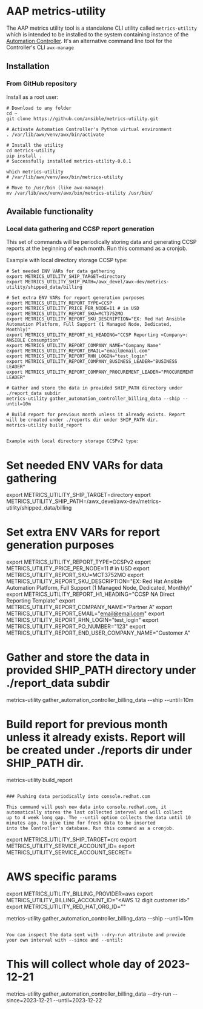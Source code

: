 # AAP metrics-utility

The AAP metrics utility tool is a standalone CLI utility called `metrics-utility` which is intended to be installed to
the system containing instance of the [Automation Controller](https://www.ansible.com/products/controller).
It's an alternative command line tool for the Controller's CLI `awx-manage`

## Installation

### From GitHub repository

Install as a root user:

```shell
# Download to any folder
cd ~
git clone https://github.com/ansible/metrics-utility.git

# Activate Automation Controller's Python virtual environment
. /var/lib/awx/venv/awx/bin/activate

# Install the utility
cd metrics-utility
pip install .
# Successfully installed metrics-utility-0.0.1

which metrics-utility
# /var/lib/awx/venv/awx/bin/metrics-utility

# Move to /usr/bin (like awx-manage)
mv /var/lib/awx/venv/awx/bin/metrics-utility /usr/bin/
```

## Available functionality


### Local data gathering and CCSP report generation

This set of commands will be periodically storing data and generating CCSP reports at the beginning of each month.
Run this command as a cronjob.


Example with local directory storage CCSP type:
```
# Set needed ENV VARs for data gathering
export METRICS_UTILITY_SHIP_TARGET=directory
export METRICS_UTILITY_SHIP_PATH=/awx_devel/awx-dev/metrics-utility/shipped_data/billing

# Set extra ENV VARs for report generation purposes
export METRICS_UTILITY_REPORT_TYPE=CCSP
export METRICS_UTILITY_PRICE_PER_NODE=11 # in USD
export METRICS_UTILITY_REPORT_SKU=MCT3752MO
export METRICS_UTILITY_REPORT_SKU_DESCRIPTION="EX: Red Hat Ansible Automation Platform, Full Support (1 Managed Node, Dedicated, Monthly)"
export METRICS_UTILITY_REPORT_H1_HEADING="CCSP Reporting <Company>: ANSIBLE Consumption"
export METRICS_UTILITY_REPORT_COMPANY_NAME="Company Name"
export METRICS_UTILITY_REPORT_EMAIL="email@email.com"
export METRICS_UTILITY_REPORT_RHN_LOGIN="test_login"
export METRICS_UTILITY_REPORT_COMPANY_BUSINESS_LEADER="BUSINESS LEADER"
export METRICS_UTILITY_REPORT_COMPANY_PROCUREMENT_LEADER="PROCUREMENT LEADER"

# Gather and store the data in provided SHIP_PATH directory under ./report_data subdir
metrics-utility gather_automation_controller_billing_data --ship --until=10m

# Build report for previous month unless it already exists. Report will be created under ./reports dir under SHIP_PATH dir.
metrics-utility build_report


Example with local directory storage CCSPv2 type:
```
# Set needed ENV VARs for data gathering
export METRICS_UTILITY_SHIP_TARGET=directory
export METRICS_UTILITY_SHIP_PATH=/awx_devel/awx-dev/metrics-utility/shipped_data/billing

# Set extra ENV VARs for report generation purposes
export METRICS_UTILITY_REPORT_TYPE=CCSPv2
export METRICS_UTILITY_PRICE_PER_NODE=11 # in USD
export METRICS_UTILITY_REPORT_SKU=MCT3752MO
export METRICS_UTILITY_REPORT_SKU_DESCRIPTION="EX: Red Hat Ansible Automation Platform, Full Support (1 Managed Node, Dedicated, Monthly)"
export METRICS_UTILITY_REPORT_H1_HEADING="CCSP NA Direct Reporting Template"
export METRICS_UTILITY_REPORT_COMPANY_NAME="Partner A"
export METRICS_UTILITY_REPORT_EMAIL="email@email.com"
export METRICS_UTILITY_REPORT_RHN_LOGIN="test_login"
export METRICS_UTILITY_REPORT_PO_NUMBER="123"
export METRICS_UTILITY_REPORT_END_USER_COMPANY_NAME="Customer A"


# Gather and store the data in provided SHIP_PATH directory under ./report_data subdir
metrics-utility gather_automation_controller_billing_data --ship --until=10m

# Build report for previous month unless it already exists. Report will be created under ./reports dir under SHIP_PATH dir.
metrics-utility build_report

```

### Pushing data periodically into console.redhat.com

This command will push new data into console.redhat.com, it automatically stores the last collected interval and will collect
up to 4 week long gap. The --until option collects the data until 10 minutes ago, to give time for fresh data to be inserted
into the Controller's database. Run this command as a cronjob.
```
export METRICS_UTILITY_SHIP_TARGET=crc
export METRICS_UTILITY_SERVICE_ACCOUNT_ID=<service account name>
export METRICS_UTILITY_SERVICE_ACCOUNT_SECRET=<service account secret>

# AWS specific params
export METRICS_UTILITY_BILLING_PROVIDER=aws
export METRICS_UTILITY_BILLING_ACCOUNT_ID="<AWS 12 digit customer id>"
export METRICS_UTILITY_RED_HAT_ORG_ID="<Red Had org id tied to the AWS billing account>"

metrics-utility gather_automation_controller_billing_data --ship --until=10m
```

You can inspect the data sent with --dry-run attribute and provide your own interval with --since and --until:
```
# This will collect whole day of 2023-12-21
metrics-utility gather_automation_controller_billing_data --dry-run --since=2023-12-21 --until=2023-12-22
```